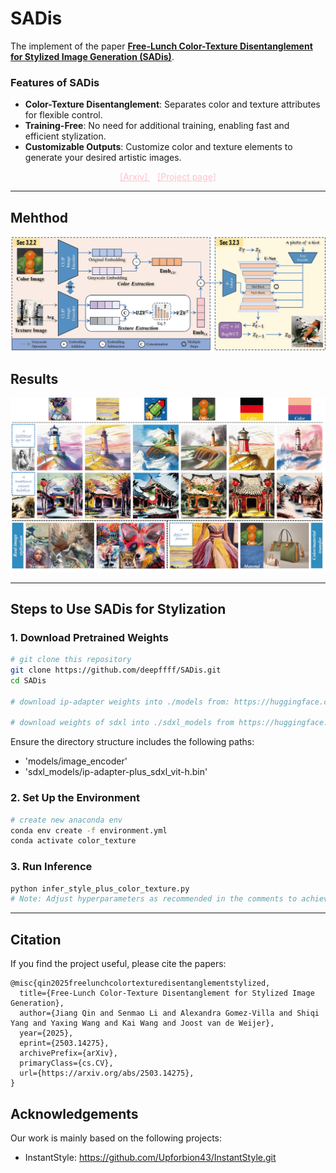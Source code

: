 <!--
 * @Description: Free-Lunch Color-Texture Disentanglement for Stylized Image Generation (SADis)
 * @Date: 2025-03-21 13:34:33
 * @LastEditTime: 2025-06-03 18:53:50
 * @FilePath: \SADis\README.md
-->

# SADis
The implement of the paper **[Free-Lunch Color-Texture Disentanglement for Stylized Image Generation (SADis)](https://arxiv.org/pdf/2503.14275)**. 

### Features of SADis
- **Color-Texture Disentanglement**: Separates color and texture attributes for flexible control.
- **Training-Free**: No need for additional training, enabling fast and efficient stylization.
- **Customizable Outputs**: Customize color and texture elements to generate your desired artistic images.


<div align="center">
    <a href="https://arxiv.org/abs/2503.14275" target="_blank" style="color: pink;">[Arxiv]  </a>&nbsp;&nbsp
    <a href="https://deepffff.github.io/sadis.github.io/" target="_blank" style="color: pink;">[Project page]</a>
</div>



---

## Mehthod
![Framework](/docs/framework.jpg)


## Results
![Visualization Results](/docs/vis_results7-1.jpg)

---

## Steps to Use SADis for Stylization

### **1. Download Pretrained Weights**
```bash
# git clone this repository
git clone https://github.com/deepffff/SADis.git
cd SADis

# download ip-adapter weights into ./models from: https://huggingface.co/h94/IP-Adapter/tree/main/models

# download weights of sdxl into ./sdxl_models from https://huggingface.co/h94/IP-Adapter/tree/main/sdxl_models
```

Ensure the directory structure includes the following paths:
- 'models/image_encoder'
- 'sdxl_models/ip-adapter-plus_sdxl_vit-h.bin'



### **2. Set Up the Environment**
```bash
# create new anaconda env
conda env create -f environment.yml
conda activate color_texture
```


### **3. Run Inference**
```bash
python infer_style_plus_color_texture.py
# Note: Adjust hyperparameters as recommended in the comments to achieve better performance.
```




---


## Citation
If you find the project useful, please cite the papers:



```
@misc{qin2025freelunchcolortexturedisentanglementstylized,
  title={Free-Lunch Color-Texture Disentanglement for Stylized Image Generation}, 
  author={Jiang Qin and Senmao Li and Alexandra Gomez-Villa and Shiqi Yang and Yaxing Wang and Kai Wang and Joost van de Weijer},
  year={2025},
  eprint={2503.14275},
  archivePrefix={arXiv},
  primaryClass={cs.CV},
  url={https://arxiv.org/abs/2503.14275}, 
}
```


## Acknowledgements
Our work is mainly based on the following projects:
- InstantStyle: https://github.com/Upforbion43/InstantStyle.git